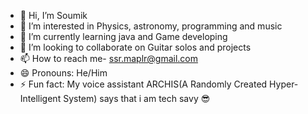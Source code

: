 - 👋 Hi, I’m Soumik
- 👀 I’m interested in Physics, astronomy, programming and music
- 🌱 I’m currently learning java and Game developing
- 💞️ I’m looking to collaborate on Guitar solos and projects
- 📫 How to reach me- ssr.maplr@gmail.com
- 😄 Pronouns: He/Him
- ⚡ Fun fact: My voice assistant ARCHIS(A Randomly Created Hyper-Intelligent System) says that i am tech savy 😎

<!---
Soumik-C0des/Soumik-C0des is a ✨ special ✨ repository because its `README.md` (this file) appears on your GitHub profile.
You can click the Preview link to take a look at your changes.
--->
